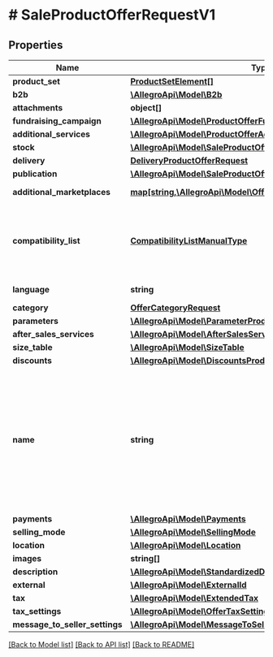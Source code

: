 # # SaleProductOfferRequestV1

## Properties

Name | Type | Description | Notes
------------ | ------------- | ------------- | -------------
**product_set** | [**ProductSetElement[]**](ProductSetElement.md) |  | [optional]
**b2b** | [**\AllegroApi\Model\B2b**](B2b.md) |  | [optional]
**attachments** | **object[]** | An array of offer attachments. | [optional]
**fundraising_campaign** | [**\AllegroApi\Model\ProductOfferFundraisingCampaignRequest**](ProductOfferFundraisingCampaignRequest.md) |  | [optional]
**additional_services** | [**\AllegroApi\Model\ProductOfferAdditionalServicesRequest**](ProductOfferAdditionalServicesRequest.md) |  | [optional]
**stock** | [**\AllegroApi\Model\SaleProductOffersRequestStock**](SaleProductOffersRequestStock.md) |  |
**delivery** | [**DeliveryProductOfferRequest**](DeliveryProductOfferRequest.md) |  | [optional]
**publication** | [**\AllegroApi\Model\SaleProductOfferRequestBaseAllOfPublication**](SaleProductOfferRequestBaseAllOfPublication.md) |  | [optional]
**additional_marketplaces** | [**map[string,\AllegroApi\Model\OfferAdditionalMarketplace]**](OfferAdditionalMarketplace.md) | Settings for each additional marketplace. | [optional]
**compatibility_list** | [**CompatibilityListManualType**](CompatibilityListManualType.md) | For the &#x60;/sale/product-offers&#x60; resources you can send only definition of the MANUAL compatibility list. If compatibility list is provided for the product assigned to the offer, it will be used automatically. | [optional]
**language** | **string** | Declared base language of the offer. | [optional]
**category** | [**OfferCategoryRequest**](OfferCategoryRequest.md) |  | [optional]
**parameters** | [**\AllegroApi\Model\ParameterProductOfferRequest[]**](ParameterProductOfferRequest.md) |  | [optional]
**after_sales_services** | [**\AllegroApi\Model\AfterSalesServicesProductOfferRequest**](AfterSalesServicesProductOfferRequest.md) |  | [optional]
**size_table** | [**\AllegroApi\Model\SizeTable**](SizeTable.md) |  | [optional]
**discounts** | [**\AllegroApi\Model\DiscountsProductOfferRequest**](DiscountsProductOfferRequest.md) |  | [optional]
**name** | **string** | Name (title) of an offer. Length cannot be more than 50 characters. Read more: &lt;a href&#x3D;\&quot;../../tutorials/jak-jednym-requestem-wystawic-oferte-powiazana-z-produktem-D7Kj9gw4xFA#tytul-oferty\&quot; target&#x3D;\&quot;_blank\&quot;&gt;PL&lt;/a&gt;  / &lt;a href&#x3D;\&quot;../../tutorials/list-offer-assigned-product-one-request-D7Kj9M71Bu6#offer-title\&quot; target&#x3D;\&quot;_blank\&quot;&gt;EN&lt;/a&gt; . | [optional]
**payments** | [**\AllegroApi\Model\Payments**](Payments.md) |  | [optional]
**selling_mode** | [**\AllegroApi\Model\SellingMode**](SellingMode.md) |  | [optional]
**location** | [**\AllegroApi\Model\Location**](Location.md) |  | [optional]
**images** | **string[]** |  | [optional]
**description** | [**\AllegroApi\Model\StandardizedDescription**](StandardizedDescription.md) |  | [optional]
**external** | [**\AllegroApi\Model\ExternalId**](ExternalId.md) |  | [optional]
**tax** | [**\AllegroApi\Model\ExtendedTax**](ExtendedTax.md) |  | [optional]
**tax_settings** | [**\AllegroApi\Model\OfferTaxSettings**](OfferTaxSettings.md) |  | [optional]
**message_to_seller_settings** | [**\AllegroApi\Model\MessageToSellerSettings**](MessageToSellerSettings.md) |  | [optional]

[[Back to Model list]](../../README.md#models) [[Back to API list]](../../README.md#endpoints) [[Back to README]](../../README.md)
